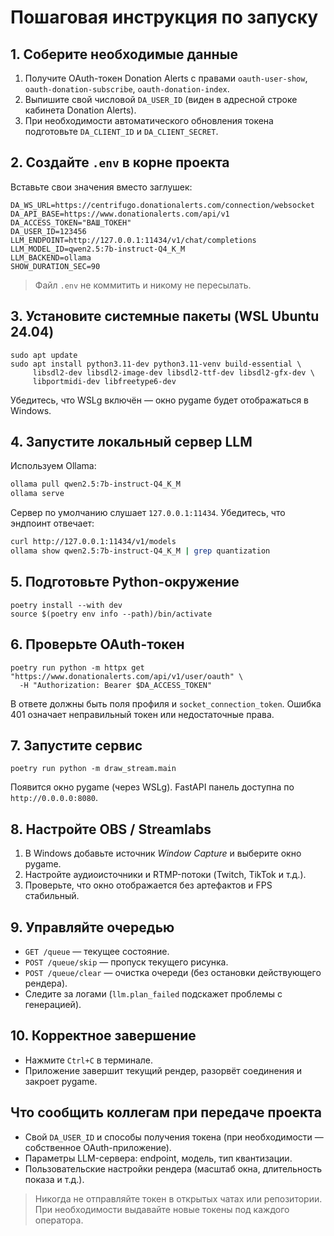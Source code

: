 # Пошаговая инструкция по запуску

## 1. Соберите необходимые данные
1. Получите OAuth-токен Donation Alerts с правами `oauth-user-show`, `oauth-donation-subscribe`, `oauth-donation-index`.
2. Выпишите свой числовой `DA_USER_ID` (виден в адресной строке кабинета Donation Alerts).
3. При необходимости автоматического обновления токена подготовьте `DA_CLIENT_ID` и `DA_CLIENT_SECRET`.

## 2. Создайте `.env` в корне проекта
Вставьте свои значения вместо заглушек:
```
DA_WS_URL=https://centrifugo.donationalerts.com/connection/websocket
DA_API_BASE=https://www.donationalerts.com/api/v1
DA_ACCESS_TOKEN="ВАШ_ТОКЕН"
DA_USER_ID=123456
LLM_ENDPOINT=http://127.0.0.1:11434/v1/chat/completions
LLM_MODEL_ID=qwen2.5:7b-instruct-Q4_K_M
LLM_BACKEND=ollama
SHOW_DURATION_SEC=90
```
> Файл `.env` не коммитить и никому не пересылать.

## 3. Установите системные пакеты (WSL Ubuntu 24.04)
```
sudo apt update
sudo apt install python3.11-dev python3.11-venv build-essential \
     libsdl2-dev libsdl2-image-dev libsdl2-ttf-dev libsdl2-gfx-dev \
     libportmidi-dev libfreetype6-dev
```
Убедитесь, что WSLg включён — окно pygame будет отображаться в Windows.

## 4. Запустите локальный сервер LLM
Используем Ollama:
```bash
ollama pull qwen2.5:7b-instruct-Q4_K_M
ollama serve
```
Сервер по умолчанию слушает `127.0.0.1:11434`. Убедитесь, что эндпоинт отвечает:
```bash
curl http://127.0.0.1:11434/v1/models
ollama show qwen2.5:7b-instruct-Q4_K_M | grep quantization
```

## 5. Подготовьте Python-окружение
```
poetry install --with dev
source $(poetry env info --path)/bin/activate
```

## 6. Проверьте OAuth-токен
```
poetry run python -m httpx get "https://www.donationalerts.com/api/v1/user/oauth" \
  -H "Authorization: Bearer $DA_ACCESS_TOKEN"
```
В ответе должны быть поля профиля и `socket_connection_token`. Ошибка 401 означает неправильный токен или недостаточные права.

## 7. Запустите сервис
```
poetry run python -m draw_stream.main
```
Появится окно pygame (через WSLg). FastAPI панель доступна по `http://0.0.0.0:8080`.

## 8. Настройте OBS / Streamlabs
1. В Windows добавьте источник *Window Capture* и выберите окно pygame.
2. Настройте аудиоисточники и RTMP-потоки (Twitch, TikTok и т.д.).
3. Проверьте, что окно отображается без артефактов и FPS стабильный.

## 9. Управляйте очередью
- `GET /queue` — текущее состояние.
- `POST /queue/skip` — пропуск текущего рисунка.
- `POST /queue/clear` — очистка очереди (без остановки действующего рендера).
- Следите за логами (`llm.plan_failed` подскажет проблемы с генерацией).

## 10. Корректное завершение
- Нажмите `Ctrl+C` в терминале.
- Приложение завершит текущий рендер, разорвёт соединения и закроет pygame.

## Что сообщить коллегам при передаче проекта
- Свой `DA_USER_ID` и способы получения токена (при необходимости — собственное OAuth-приложение).
- Параметры LLM-сервера: endpoint, модель, тип квантизации.
- Пользовательские настройки рендера (масштаб окна, длительность показа и т.д.).

> Никогда не отправляйте токен в открытых чатах или репозитории. При необходимости выдавайте новые токены под каждого оператора.
